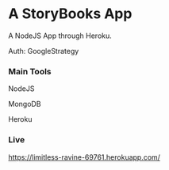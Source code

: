 # A StoryBooks App
A NodeJS App through Heroku.

Auth: GoogleStrategy

### Main Tools
NodeJS

MongoDB

Heroku

### Live
https://limitless-ravine-69761.herokuapp.com/
